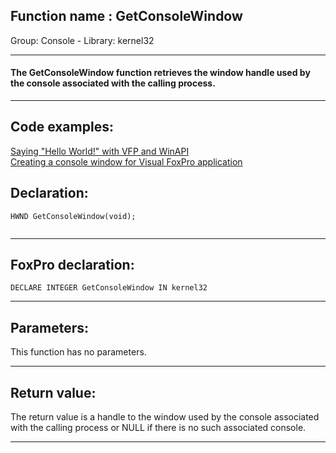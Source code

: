
## Function name : GetConsoleWindow
Group: Console - Library: kernel32    
***  


#### The GetConsoleWindow function retrieves the window handle used by the console associated with the calling process.
***  


## Code examples:
[Saying "Hello World!" with VFP and WinAPI](../../samples/sample_119.md)  
[Creating a console window for Visual FoxPro application](../../samples/sample_474.md)  

## Declaration:
```foxpro  
HWND GetConsoleWindow(void);
  
```  
***  


## FoxPro declaration:
```foxpro  
DECLARE INTEGER GetConsoleWindow IN kernel32  
```  
***  


## Parameters:
This function has no parameters.   
***  


## Return value:
The return value is a handle to the window used by the console associated with the calling process or NULL if there is no such associated console.  
***  

